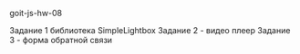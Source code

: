goit-js-hw-08

Задание 1 библиотека SimpleLightbox
Задание 2 - видео плеер
Задание 3 - форма обратной связи
